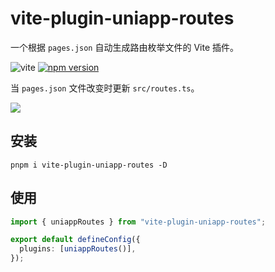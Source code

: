 # vite-plugin-uniapp-routes

一个根据 `pages.json` 自动生成路由枚举文件的 Vite 插件。

![vite](https://img.shields.io/badge/Vite-646CFF?logo=vite&labelColor=263238)
[![npm version](https://img.shields.io/npm/v/vite-plugin-uniapp-routes)](https://www.npmjs.com/package/vite-plugin-uniapp-routes)

当 `pages.json` 文件改变时更新 `src/routes.ts`。

<img src='https://raw.githubusercontent.com/binghuis/assets/main/vite-plugin-uniapp-routes/compare.avif'/>

## 安装

`pnpm i vite-plugin-uniapp-routes -D`

## 使用

```ts
import { uniappRoutes } from "vite-plugin-uniapp-routes";

export default defineConfig({
  plugins: [uniappRoutes()],
});
```
